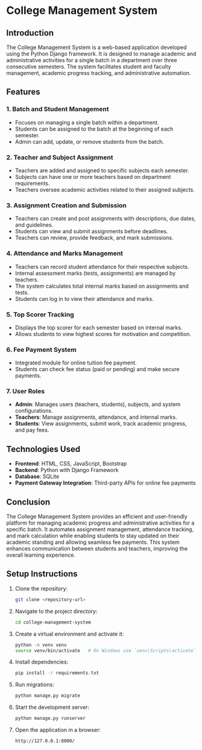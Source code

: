 # College Management System

## Introduction

The College Management System is a web-based application developed using the Python Django framework. It is designed to manage academic and administrative activities for a single batch in a department over three consecutive semesters. The system facilitates student and faculty management, academic progress tracking, and administrative automation.

## Features

### 1. Batch and Student Management

- Focuses on managing a single batch within a department.
- Students can be assigned to the batch at the beginning of each semester.
- Admin can add, update, or remove students from the batch.

### 2. Teacher and Subject Assignment

- Teachers are added and assigned to specific subjects each semester.
- Subjects can have one or more teachers based on department requirements.
- Teachers oversee academic activities related to their assigned subjects.

### 3. Assignment Creation and Submission

- Teachers can create and post assignments with descriptions, due dates, and guidelines.
- Students can view and submit assignments before deadlines.
- Teachers can review, provide feedback, and mark submissions.

### 4. Attendance and Marks Management

- Teachers can record student attendance for their respective subjects.
- Internal assessment marks (tests, assignments) are managed by teachers.
- The system calculates total internal marks based on assignments and tests.
- Students can log in to view their attendance and marks.

### 5. Top Scorer Tracking

- Displays the top scorer for each semester based on internal marks.
- Allows students to view highest scores for motivation and competition.

### 6. Fee Payment System

- Integrated module for online tuition fee payment.
- Students can check fee status (paid or pending) and make secure payments.

### 7. User Roles

- **Admin**: Manages users (teachers, students), subjects, and system configurations.
- **Teachers**: Manage assignments, attendance, and internal marks.
- **Students**: View assignments, submit work, track academic progress, and pay fees.

## Technologies Used

- **Frontend**: HTML, CSS, JavaScript, Bootstrap
- **Backend**: Python with Django Framework
- **Database**: SQLite
- **Payment Gateway Integration**: Third-party APIs for online fee payments

## Conclusion

The College Management System provides an efficient and user-friendly platform for managing academic progress and administrative activities for a specific batch. It automates assignment management, attendance tracking, and mark calculation while enabling students to stay updated on their academic standing and allowing seamless fee payments. This system enhances communication between students and teachers, improving the overall learning experience.

## Setup Instructions

1. Clone the repository:
   ```sh
   git clone <repository-url>
   ```
2. Navigate to the project directory:
   ```sh
   cd college-management-system
   ```
3. Create a virtual environment and activate it:
   ```sh
   python -m venv venv
   source venv/bin/activate   # On Windows use `venv\Scripts\activate`
   ```
4. Install dependencies:
   ```sh
   pip install -r requirements.txt
   ```
5. Run migrations:
   ```sh
   python manage.py migrate
   ```
6. Start the development server:
   ```sh
   python manage.py runserver
   ```
7. Open the application in a browser:
   ```
   http://127.0.0.1:8000/
   ```
